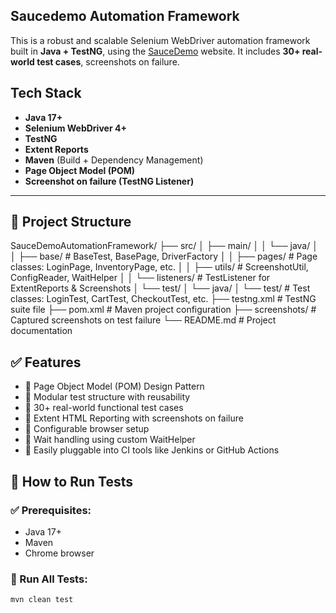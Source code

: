 ## Saucedemo Automation Framework

This is a robust and scalable Selenium WebDriver automation framework built in **Java + TestNG**, using the [SauceDemo](https://www.saucedemo.com/) website. It includes **30+ real-world test cases**, screenshots on failure.

## Tech Stack

- **Java 17+**
- **Selenium WebDriver 4+**
- **TestNG**
- **Extent Reports**
- **Maven** (Build + Dependency Management)
- **Page Object Model (POM)**
- **Screenshot on failure (TestNG Listener)**

---

## 📁 Project Structure

SauceDemoAutomationFramework/
├── src/
│ ├── main/
│ │ └── java/
│ │ ├── base/ # BaseTest, BasePage, DriverFactory
│ │ ├── pages/ # Page classes: LoginPage, InventoryPage, etc.
│ │ ├── utils/ # ScreenshotUtil, ConfigReader, WaitHelper
│ │ └── listeners/ # TestListener for ExtentReports & Screenshots
│ └── test/
│ └── java/
│ └── test/ # Test classes: LoginTest, CartTest, CheckoutTest, etc.
├── testng.xml # TestNG suite file
├── pom.xml # Maven project configuration
├── screenshots/ # Captured screenshots on test failure
└── README.md # Project documentation

## ✅ Features

- 🔹 Page Object Model (POM) Design Pattern
- 🔹 Modular test structure with reusability
- 🔹 30+ real-world functional test cases
- 🔹 Extent HTML Reporting with screenshots on failure
- 🔹 Configurable browser setup
- 🔹 Wait handling using custom WaitHelper
- 🔹 Easily pluggable into CI tools like Jenkins or GitHub Actions

## 🚀 How to Run Tests

### ✅ Prerequisites:
- Java 17+
- Maven
- Chrome browser

### 🧪 Run All Tests:

```bash
mvn clean test
